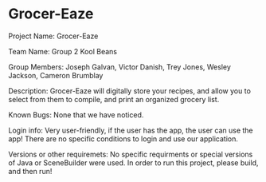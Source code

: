 # Grocer-Eaze
Project Name: Grocer-Eaze

Team Name: Group 2 Kool Beans

Group Members: Joseph Galvan, Victor Danish, Trey Jones, Wesley Jackson, Cameron Brumblay

Description:
Grocer-Eaze will digitally store your recipes, and allow you to select from them to compile, and print an organized grocery list. 

Known Bugs: None that we have noticed.

Login info: Very user-friendly, if the user has the app, the user can use the app! There are no specific conditions to login and use our application.

Versions or other requiremets: No specific requirments or special versions of Java or SceneBuilder were used. In order to run this project, please build, and then run!




